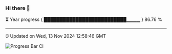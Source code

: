 ### Hi there 👋

⏳ Year progress { ██████████████████████████▁▁▁▁ } 86.76 %

---

⏰ Updated on Wed, 13 Nov 2024 12:58:46 GMT

![Progress Bar CI](https://github.com/IshwaranRudhara/GIT-ACTION/workflows/Progress%20Bar%20CI/badge.svg)

